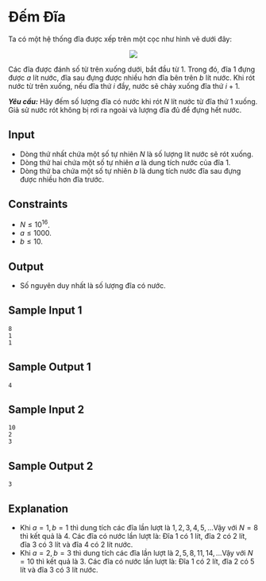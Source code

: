 # Đếm Đĩa

Ta có một hệ thống đĩa được xếp trên một cọc như hình vẽ dưới đây:

<center>
<img src = "https://cdn.ucode.vn/uploads/2247/images/NqxHpjAf.png">
</center>

Các đĩa được đánh số từ trên xuống dưới, bắt đầu từ $1$. Trong đó, đĩa $1$ đựng được $a$ lít nước, đĩa sau đựng được nhiều hơn đĩa bên trên $b$ lít nước. Khi rót nước từ trên xuống, nếu đĩa thứ $i$ đầy, nước sẽ chảy xuống đĩa thứ $i + 1$.

***Yêu cầu:*** Hãy đếm số lượng đĩa có nước khi rót $N$ lít nước từ đĩa thứ $1$ xuống. Giả sử nước rót không bị rơi ra ngoài và lượng đĩa đủ để đựng hết nước.

## Input

- Dòng thứ nhất chứa một số tự nhiên $N$ là số lượng lít nước sẽ rót xuống.
- Dòng thứ hai chứa một số tự nhiên $a$ là dung tích nước của đĩa $1$.
- Dòng thứ ba chứa một số tự nhiên $b$ là dung tích nước đĩa sau đựng được nhiều hơn đĩa trước.

## Constraints

- $N \le 10^{16}$.
- $a \le 1000$.
- $b \le 10$.

## Output

- Số nguyên duy nhất là số lượng đĩa có nước.

## Sample Input 1

```
8
1
1
```

## Sample Output 1

```
4
```

## Sample Input 2

```
10
2
3
```

## Sample Output 2

```
3
```

## Explanation

- Khi $a = 1, b = 1$ thì dung tích các đĩa lần lượt là $1, 2, 3, 4, 5,...$Vậy với $N=8$ thì kết quả là $4$. Các đĩa có nước lần lượt là: Đĩa $1$ có $1$ lít, đĩa $2$ có $2$ lít, đĩa $3$ có $3$ lít và đĩa $4$ có $2$ lít nước.
- Khi $a = 2, b = 3$ thì dung tích các đĩa lần lượt là $2, 5, 8, 11, 14,...$Vậy với $N=10$ thì kết quả là $3$. Các đĩa có nước lần lượt là: Đĩa $1$ có $2$ lít, đĩa $2$ có $5$ lít và đĩa $3$ có $3$ lít nước.
